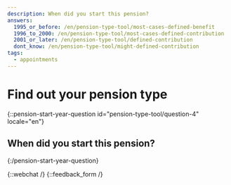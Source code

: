 ```yaml
---
description: When did you start this pension?
answers:
  1995_or_before: /en/pension-type-tool/most-cases-defined-benefit
  1996_to_2000: /en/pension-type-tool/most-cases-defined-contribution
  2001_or_later: /en/pension-type-tool/defined-contribution
  dont_know: /en/pension-type-tool/might-defined-contribution
tags:
  - appointments
---
```


# Find out your pension type

{::pension-start-year-question id="pension-type-tool/question-4" locale="en"}
## When did you start this pension?

{:/pension-start-year-question}

{::webchat /}
{::feedback_form /}
